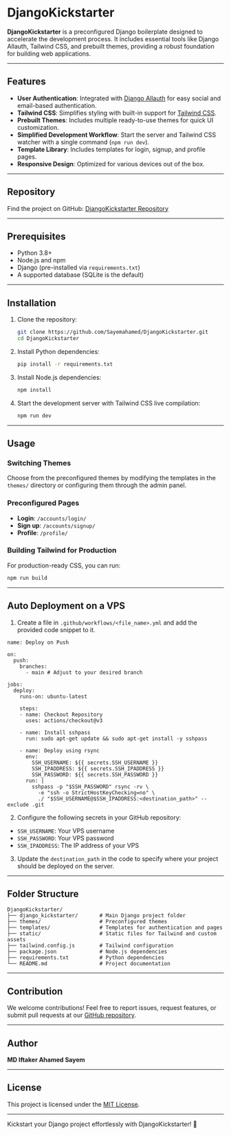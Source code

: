 # DjangoKickstarter

**DjangoKickstarter** is a preconfigured Django boilerplate designed to accelerate the development process. It includes essential tools like Django Allauth, Tailwind CSS, and prebuilt themes, providing a robust foundation for building web applications.

---

## Features

- **User Authentication**: Integrated with [Django Allauth](https://django-allauth.readthedocs.io/) for easy social and email-based authentication.
- **Tailwind CSS**: Simplifies styling with built-in support for [Tailwind CSS](https://tailwindcss.com/).
- **Prebuilt Themes**: Includes multiple ready-to-use themes for quick UI customization.
- **Simplified Development Workflow**: Start the server and Tailwind CSS watcher with a single command (`npm run dev`).
- **Template Library**: Includes templates for login, signup, and profile pages.
- **Responsive Design**: Optimized for various devices out of the box.

---

## Repository

Find the project on GitHub: [DjangoKickstarter Repository](https://github.com/Sayemahamed/DjangoKickstarter.git)

---

## Prerequisites

- Python 3.8+
- Node.js and npm
- Django (pre-installed via `requirements.txt`)
- A supported database (SQLite is the default)

---

## Installation

1. Clone the repository:
   ```bash
   git clone https://github.com/Sayemahamed/DjangoKickstarter.git
   cd DjangoKickstarter
   ```

2. Install Python dependencies:
   ```bash
   pip install -r requirements.txt
   ```

3. Install Node.js dependencies:
   ```bash
   npm install
   ```

4. Start the development server with Tailwind CSS live compilation:
   ```bash
   npm run dev
   ```

---

## Usage

### Switching Themes
Choose from the preconfigured themes by modifying the templates in the `themes/` directory or configuring them through the admin panel.

### Preconfigured Pages
- **Login**: `/accounts/login/`
- **Sign up**: `/accounts/signup/`
- **Profile**: `/profile/`

### Building Tailwind for Production
For production-ready CSS, you can run:
```bash
npm run build
```

---

## Auto Deployment on a VPS
1. Create a file in   ```.github/workflows/<file_name>.yml``` and add the provided code snippet to it.
```
name: Deploy on Push

on:
  push:
    branches:
      - main # Adjust to your desired branch

jobs:
  deploy:
    runs-on: ubuntu-latest

    steps:
    - name: Checkout Repository
      uses: actions/checkout@v3

    - name: Install sshpass
      run: sudo apt-get update && sudo apt-get install -y sshpass

    - name: Deploy using rsync
      env:
        SSH_USERNAME: ${{ secrets.SSH_USERNAME }}
        SSH_IPADDRESS: ${{ secrets.SSH_IPADDRESS }}
        SSH_PASSWORD: ${{ secrets.SSH_PASSWORD }}
      run: |
        sshpass -p "$SSH_PASSWORD" rsync -rv \
          -e "ssh -o StrictHostKeyChecking=no" \
          ./ "$SSH_USERNAME@$SSH_IPADDRESS:<destination_path>" --exclude .git
```
2. Configure the following secrets in your GitHub repository:
 * ```SSH_USERNAME```: Your VPS username
 * ```SSH_PASSWORD```: Your VPS password
 * ```SSH_IPADDRESS```: The IP address of your VPS
3. Update the ```destination_path``` in the code to specify where your project should be deployed on the server.
---

## Folder Structure

```
DjangoKickstarter/
├── django_kickstarter/       # Main Django project folder
├── themes/                   # Preconfigured themes
├── templates/                # Templates for authentication and pages
├── static/                   # Static files for Tailwind and custom assets
├── tailwind.config.js        # Tailwind configuration
├── package.json              # Node.js dependencies
├── requirements.txt          # Python dependencies
└── README.md                 # Project documentation
```

---

## Contribution

We welcome contributions! Feel free to report issues, request features, or submit pull requests at our [GitHub repository](https://github.com/Sayemahamed/DjangoKickstarter.git).

---

## Author

**MD Iftaker Ahamed Sayem**

---

## License

This project is licensed under the [MIT License](LICENSE).

---

Kickstart your Django project effortlessly with DjangoKickstarter! 🚀
